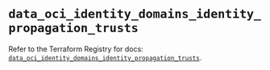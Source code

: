 # `data_oci_identity_domains_identity_propagation_trusts`

Refer to the Terraform Registry for docs: [`data_oci_identity_domains_identity_propagation_trusts`](https://registry.terraform.io/providers/hashicorp/oci/7.19.0/docs/data-sources/identity_domains_identity_propagation_trusts).
